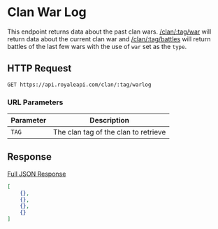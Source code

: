 # Clan War Log

This endpoint returns data about the past clan wars. [/clan/:tag/war](/endpoints/clan_war) will return data about the current clan war and [/clan/:tag/battles](/endpoints/clan_battles?id=query-string-parameters) will return battles of the last few wars with the use of `war` set as the `type`.

## HTTP Request

`GET https://api.royaleapi.com/clan/:tag/warlog`

### URL Parameters

Parameter | Description
--- | ---
`TAG` | The clan tag of the clan to retrieve

## Response
<a href="/json/clan_9PJ82CRC_warlog.json">Full JSON Response</a>

```json
[
    {},
    {},
    {},
    {}
]
```